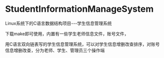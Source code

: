 # StudentInformationManageSystem
Linux系统下的C语言数据结构项目---学生信息管理系统

下载make即可使用，内置有一些学生老师信息文件，账号文件，

用C语言双向链表写的学生信息管理系统，可以对学生信息增删改查排序，对账号信息增删改查，分为老师、学生、管理员三个操作端

